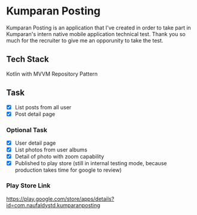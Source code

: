 # Kumparan Posting
Kumparan Posting is an application that I've created in order to take part in Kumparan's intern native mobile application technical test.  Thank you so much for the recruiter 
to give me an opporunity to take the test.
## Tech Stack
Kotlin with MVVM Repository Pattern
## Task
- [x] List posts from all user
- [x] Post detail page
### Optional Task
- [x] User detail page
- [x] List photos from user albums
- [x] Detail of photo with zoom capability
- [x] Published to play store (still in internal testing mode, because production takes time for google to review)
### Play Store Link
https://play.google.com/store/apps/details?id=com.naufaldystd.kumparanposting
